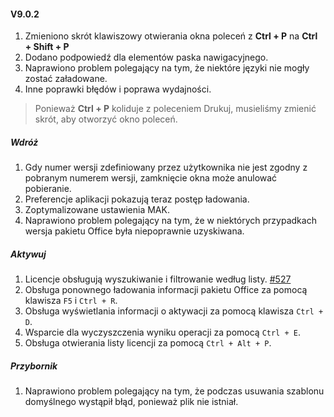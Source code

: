 #### V9.0.2

1. Zmieniono skrót klawiszowy otwierania okna poleceń z **Ctrl + P** na **Ctrl + Shift + P**
2. Dodano podpowiedź dla elementów paska nawigacyjnego.
3. Naprawiono problem polegający na tym, że niektóre języki nie mogły zostać załadowane.
4. Inne poprawki błędów i poprawa wydajności.

> Ponieważ **Ctrl + P** koliduje z poleceniem Drukuj, musieliśmy zmienić skrót, aby otworzyć okno poleceń.

##### Wdróż

1. Gdy numer wersji zdefiniowany przez użytkownika nie jest zgodny z pobranym numerem wersji, zamknięcie okna może anulować pobieranie.
2. Preferencje aplikacji pokazują teraz postęp ładowania.
3. Zoptymalizowane ustawienia MAK.
4. Naprawiono problem polegający na tym, że w niektórych przypadkach wersja pakietu Office była niepoprawnie uzyskiwana.

##### Aktywuj

1. Licencje obsługują wyszukiwanie i filtrowanie według listy. [#527](https://github.com/YerongAI/Office-Tool/issues/527)
2. Obsługa ponownego ładowania informacji pakietu Office za pomocą klawisza `F5` i `Ctrl + R`.
3. Obsługa wyświetlania informacji o aktywacji za pomocą klawisza `Ctrl + D`.
4. Wsparcie dla wyczyszczenia wyniku operacji za pomocą `Ctrl + E`.
5. Obsługa otwierania listy licencji za pomocą `Ctrl + Alt + P`.

##### Przybornik

1. Naprawiono problem polegający na tym, że podczas usuwania szablonu domyślnego wystąpił błąd, ponieważ plik nie istniał.
